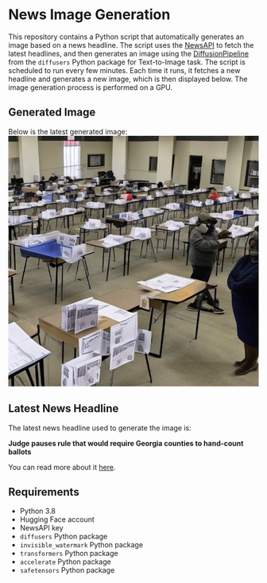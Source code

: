 # News Image Generation
This repository contains a Python script that automatically generates an image based on a news headline. The script uses the [NewsAPI](https://newsapi.org/) to fetch the latest headlines, and then generates an image using the [DiffusionPipeline](https://github.com/huggingface/diffusers) from the `diffusers` Python package for Text-to-Image task.
The script is scheduled to run every few minutes. Each time it runs, it fetches a new headline and generates a new image, which is then displayed below. The image generation process is performed on a GPU.

## Generated Image
Below is the latest generated image:
![Generated Image](image.png)

## Latest News Headline
The latest news headline used to generate the image is:

**Judge pauses rule that would require Georgia counties to hand-count ballots**

You can read more about it [here](https://news.google.com/rss/articles/CBMilAFBVV95cUxNX1hVdkFuNXZzcGdRZmFXYXk4bHlPUVBaU3RQTVhjM2pCaEt0OEpHSzg0RnpyMlY4TzR3U3lUQ3RZamNHeGRUOGZBUFlJR0NRTm1hMEM4QVVCMTVZNmo0Yjh6OHUtNUNycEI3ajk2YUpuM0E3T2lMZ0VxZWxZYjB1RkMxZ1A0OS1CMHI4cVZtZzFTakxT0gGLAUFVX3lxTE4xaTEwYU1LY0doQmZtVXhYZ0NGamowUEllXzRUMnBHcjZZSlRtcHJ0eW1wNHJXX1NQRkt2UzJKXzZMakx1MTY5RHFpMXFxMjdHQzdIZGhXbVhrUFNZSkRFLWRMbkJ6SmtfRnlpaldBWWJGVDYtSk5JTnI4QmJVRVdOUGxTNTJZVkhlMlk?oc=5).

## Requirements
- Python 3.8
- Hugging Face account
- NewsAPI key
- `diffusers` Python package
- `invisible_watermark` Python package
- `transformers` Python package
- `accelerate` Python package
- `safetensors` Python package
